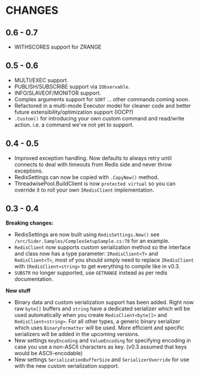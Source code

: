 # CHANGES

0.6 - 0.7
---

* WITHSCORES support for ZRANGE

0.5 - 0.6
---

* MULTI/EXEC support.
* PUBLISH/SUBSCRIBE support via `IObservable`.
* INFO/SLAVEOF/MONITOR support.
* Complex arguments support for `SORT` ... other commands coming soon.
* Refactored in a multi-mode Executor model for cleaner code and better future
  extensibility/optimization support (IOCP?)
* `.Custom()` for introducing your own custom command and read/write action.
  i.e. a command we've not yet to support.

0.4 - 0.5
---

* Improved exception handling. Now defaults to always retry until connects to
  deal with timeouts from Redis side and never throw exceptions. 
* RedisSettings can now be copied with `.CopyNew()` method.
* ThreadwisePool.BuildClient is now `protected virtual` so you can override it
  to roll your own `IRedisClient` implementation.

0.3 - 0.4
---
**Breaking changes:**

* RedisSettings are now built using `RedisSettings.New()` see
  `/src/Sider.Samples/ComplexSetupSample.cs:78` for an example.
* `RedisClient` now supports custom serialization method so the interface and
  class now has a type parameter: `IRedisClient<T>` and `RedisClient<T>`,
  most of you should simply need to replace `IRedisClient`
  with `IRedisClient<string>` to get everything to compile like in v0.3.
* `SUBSTR` no longer supported, use `GETRANGE` instead as per redis documentation.

**New stuff**

* Binary data and custom serialization support has been added.
  Right now raw `byte[]` buffers and `string` have a dedicated serializer which
  will be used automatically when you create `RedisClient<byte[]>` and 
  `RedisClient<string>`. For all other types, a generic binary serializer
  which uses `BinaryFormatter` will be used. More efficient and specific
  serializers will be added in the upcoming versions.
* New settings `KeyEncoding` and `ValueEncoding` for specifying encoding in
  case you use a non-ASCII characters as key. (v0.3 assumed that keys would be
  ASCII-encodable)
* New settings `SerializationBufferSize` and `SerializerOverride` for use with
  the new custom serialization support.